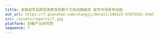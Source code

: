 ```yaml
---
title: 高端留学品牌易美教育获数千万级战略融资 留学市场竞争加剧
out_url: https://f.qianzhan.com/shangji/detail/190123-978f55dc.html
src: /assets/reports/7.jpg
platform: 前瞻产业研究院
sequence: 7
---
```

